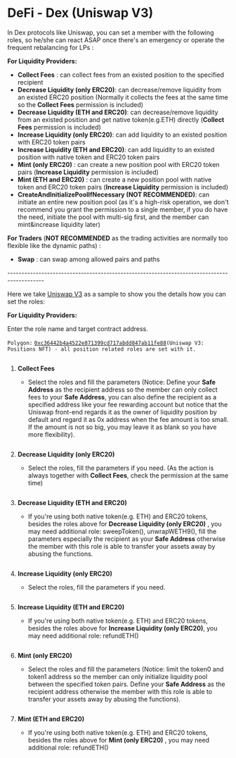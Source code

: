 # DeFi - Dex (Uniswap V3)

In Dex protocols like Uniswap, you can set a member with the following roles, so he/she can react ASAP once there's an emergency or operate the frequent rebalancing for LPs :&#x20;

**For Liquidity Providers:**

* **Collect Fees** : can collect fees from an existed position to the specified recipient
* **Decrease Liquidity (only ERC20)**: can decrease/remove liquidity from an existed ERC20 position (Normally it collects the fees at the same time so the **Collect Fees** permission is included)
* **Decrease Liquidity (ETH and ERC20)**: can decrease/remove liquidity from an existed  position and get native token(e.g.ETH) directly (**Collect Fees** permission is included)
* **Increase Liquidity (only ERC20)**: can add liquidity to an existed position with ERC20 token pairs
* **Increase Liquidity (ETH and ERC20)**: can add liquidity to an existed position with native token and ERC20 token pairs
* **Mint (only ERC20)** : can create a new position pool with ERC20 token pairs (**Increase Liquidity** permission is included)
* **Mint (ETH and ERC20)** : can create a new position pool with native token and ERC20 token pairs (**Increase Liquidity** permission is included)
* **CreateAndInitializePoolIfNecessary (NOT RECOMMENDED)**: can initiate an entire new position pool (as it's a high-risk operation, we don't recommend you grant the permission to a single member, if you do have the need, initiate the pool with multi-sig first, and the member can mint\&increase liquidity later)

**For Traders** (**NOT RECOMMENDED** as the trading activities are normally too flexible like the dynamic paths) :

* **Swap** : can swap among allowed pairs and paths

\-------------------------------------------------------------------------------------------

Here we take [Uniswap V3](https://app.uniswap.org/) as a sample to show you the details how you can set the roles:

**For Liquidity Providers:**

Enter the role name and target contract address.

`Polygon:` [`0xc36442b4a4522e871399cd717abdd847ab11fe88`](https://polygonscan.com/address/0xc36442b4a4522e871399cd717abdd847ab11fe88)`(Uniswap V3: Positions NFT) - all position related roles are set with it.`

<figure><img src="../../../.gitbook/assets/image (3) (1).png" alt=""><figcaption></figcaption></figure>

1.  &#x20;**Collect Fees**

    * Select the roles and fill the parameters (Notice: Define your **Safe Address** as the recipient address so the member can only collect fees to your **Safe Address**, you can also define the recipient as a specified address like your fee rewarding account but notice that the Uniswap front-end regards it as the owner of liquidity position by default and regard it as 0x address when the fee amount is too small. If the amount is not so big, you may leave it as blank so you have more flexibility).

    <figure><img src="../../../.gitbook/assets/image (3).png" alt=""><figcaption></figcaption></figure>
2.  **Decrease Liquidity (only ERC20)**&#x20;

    * Select the roles, fill the parameters if you need. (As the action is always together with **Collect Fees**, check the permission at the same time)

    <figure><img src="../../../.gitbook/assets/image (22).png" alt=""><figcaption></figcaption></figure>
3.  **Decrease Liquidity (ETH and ERC20)**

    * If you're using both native token(e.g. ETH) and ERC20 tokens, besides the roles above for **Decrease Liquidity (only ERC20)** , you may need additional role: sweepToken(), unwrapWETH9(), fill the parameters especially the recipient as your **Safe Address** otherwise the member with this role is able to transfer your assets away by abusing the functions.



    <figure><img src="../../../.gitbook/assets/image (4).png" alt=""><figcaption></figcaption></figure>
4.  **Increase Liquidity (only ERC20)**

    * Select the roles, fill the parameters if you need.

    <figure><img src="../../../.gitbook/assets/image (37).png" alt=""><figcaption></figcaption></figure>
5.  **Increase Liquidity (ETH and ERC20)**

    * If you're using both native token(e.g. ETH) and ERC20 tokens, besides the roles above for **Increase Liquidity (only ERC20)**, you may need additional role: refundETH()

    <figure><img src="../../../.gitbook/assets/image (7).png" alt=""><figcaption></figcaption></figure>
6.  **Mint (only ERC20)**&#x20;

    * Select the roles and fill the parameters (Notice: limit the token0 and token1 address so the member can only initialize liquidity pool between the specified token pairs.  Define your **Safe Address** as the recipient address otherwise the member with this role is able to transfer your assets away by abusing the functions).



    <figure><img src="../../../.gitbook/assets/image.png" alt=""><figcaption></figcaption></figure>
7.  **Mint (ETH and ERC20)**

    * If you're using both native token(e.g. ETH) and ERC20 tokens, besides the roles above for **Mint (only ERC20)** , you may need additional role: refundETH()



    <figure><img src="../../../.gitbook/assets/image (2).png" alt=""><figcaption></figcaption></figure>
